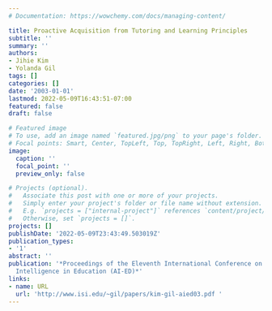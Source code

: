```yaml
---
# Documentation: https://wowchemy.com/docs/managing-content/

title: Proactive Acquisition from Tutoring and Learning Principles
subtitle: ''
summary: ''
authors:
- Jihie Kim
- Yolanda Gil
tags: []
categories: []
date: '2003-01-01'
lastmod: 2022-05-09T16:43:51-07:00
featured: false
draft: false

# Featured image
# To use, add an image named `featured.jpg/png` to your page's folder.
# Focal points: Smart, Center, TopLeft, Top, TopRight, Left, Right, BottomLeft, Bottom, BottomRight.
image:
  caption: ''
  focal_point: ''
  preview_only: false

# Projects (optional).
#   Associate this post with one or more of your projects.
#   Simply enter your project's folder or file name without extension.
#   E.g. `projects = ["internal-project"]` references `content/project/deep-learning/index.md`.
#   Otherwise, set `projects = []`.
projects: []
publishDate: '2022-05-09T23:43:49.503019Z'
publication_types:
- '1'
abstract: ''
publication: '*Proceedings of the Eleventh International Conference on Artificial
  Intelligence in Education (AI-ED)*'
links:
- name: URL
  url: 'http://www.isi.edu/~gil/papers/kim-gil-aied03.pdf '
---
```

